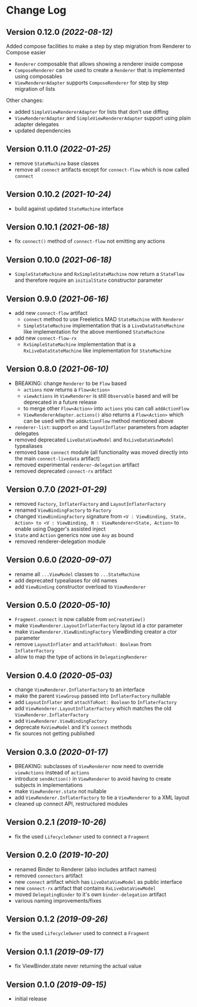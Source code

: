 Change Log
==========

Version 0.12.0 *(2022-08-12)*
----------------------------

Added compose facilities to make a step by step migration from Renderer to Compose easier
- `Renderer` composable that allows showing a renderer inside compose
- `ComposeRenderer` can be used to create a `Renderer` that is implemented using composables
- `ViewRendererAdapter` supports `ComposeRenderer` for step by step migration of lists

Other changes:
- added `SimpleViewRendererAdapter` for lists that don't use diffing
- `ViewRendererAdapter` and `SimpleViewRendererAdapter` support using plain adapter delegates
- updated dependencies


Version 0.11.0 *(2022-01-25)*
----------------------------

- remove `StateMachine` base classes
- remove all `connect` artifacts except for `connect-flow` which is now called `connect`


Version 0.10.2 *(2021-10-24)*
----------------------------

- build against updated `StateMachine` interface


Version 0.10.1 *(2021-06-18)*
----------------------------

- fix `connect()` method of `connect-flow` not emitting any actions


Version 0.10.0 *(2021-06-18)*
----------------------------

- `SimpleStateMachine` and `RxSimpleStateMachine` now return a `StateFlow` and therefore require an `initialState` constructor parameter


Version 0.9.0 *(2021-06-16)*
----------------------------

- add new `connect-flow` artifact
  - `connect` method to use Freeletics MAD `StateMachine` with `Renderer`
  - `SimpleStateMachine` implementation that is a `LiveDataStateMachine` like implementation for the above mentioned `StateMachine`
- add new `connect-flow-rx`
  - `RxSimpleStateMachine` implementation that is a `RxLiveDataStateMachine` like implementation for `StateMachine`


Version 0.8.0 *(2021-06-10)*
----------------------------

- BREAKING: change `Renderer` to be `Flow` based
    - `actions` now returns a `Flow<Action>`
    - `viewActions` in `ViewRenderer` is still `Observable` based and will be deprecated in a future  release
    - to merge other `Flow<Action>` into `actions` you can call `addActionFlow`
    - `ViewRendererAdapter.actions()` also returns a `Flow<Action>` which can be used with the `addActionFlow` method mentioned above
- `renderer-list`: support `on` and `layoutInflater` parameters from adapter delegates
- removed deprecated `LiveDataViewModel` and `RxLiveDataViewModel` typealiases
- removed base `connect` module (all functionality was moved directly into the main `connect-livedata` artifact)
- removed experimental `renderer-delegation` artifact
- removed deprecated `connect-rx` artifact


Version 0.7.0 *(2021-01-29)*
----------------------------

- removed `Factory`, `InflaterFactory` and `LayoutInflaterFactory`
- renamed `ViewBindingFactory` to `Factory`
- changed `ViewBindingFactory` signature from `<V : ViewBinding, State, Action> to <V : ViewBinding, R : ViewRenderer<State, Action>` to enable using Dagger's assisted inject
- `State` and `Action` generics now use `Any` as bound
- removed renderer-delegation module

Version 0.6.0 *(2020-09-07)*
----------------------------

- rename all `...ViewModel` classes to `...StateMachine`
- add deprecated typealiases for old names
- add `ViewBinding` constructor overload to `ViewRenderer`

Version 0.5.0 *(2020-05-10)*
----------------------------

- `Fragment.connect` is now callable from `onCreateView()`
- make `ViewRenderer.LayoutInflaterFactory` layout id a ctor parameter
- make `ViewRenderer.ViewBindingFactory` ViewBinding creator a ctor parameter
- remove `LayoutInflater` and `attachToRoot: Boolean` from `InflaterFactory`
- allow to map the type of actions in `DelegatingRenderer`

Version 0.4.0 *(2020-05-03)*
----------------------------

- change `ViewRenderer.InflaterFactory` to an interface
- make the parent `ViewGroup` passed into `InflaterFactory` nullable
- add `LayoutInflater` and `attachToRoot: Boolean` to `InflaterFactory`
- add `ViewRenderer.LayoutInflaterFactory` which matches the old `ViewRenderer.InflaterFactory`
- add `ViewRenderer.ViewBindingFactory`
- deprecate `RxViewModel` and it's `connect` methods
- fix sources not getting published


Version 0.3.0 *(2020-01-17)*
----------------------------

- BREAKING: subclasses of `ViewRenderer` now need to override `viewActions` instead of `actions`
- introduce `sendAction()` in `ViewRenderer` to avoid having to create subjects in implementations
- make `ViewRenderer.state` not nullable
- add `ViewRenderer.InflaterFactory` to tie a `ViewRenderer` to a XML layout
- cleaned up connect API, restructured modules

Version 0.2.1 *(2019-10-26)*
----------------------------

- fix the used `LifecycleOwner` used to connect a `Fragment`

Version 0.2.0 *(2019-10-20)*
----------------------------

- renamed Binder to Renderer (also includes artifact names)
- removed `connectors` artifact
- new `connect` artifact which has `LiveDataViewModel` as public interface
- new `connect-rx` artifact that contains `RxLiveDataViewModel`
- moved `DelegatingBinder` to it's own `binder-delegation` artifact
- various naming improvements/fixes

Version 0.1.2 *(2019-09-26)*
----------------------------

- fix the used `LifecycleOwner` used to connect a `Fragment`

Version 0.1.1 *(2019-09-17)*
----------------------------

- fix ViewBinder.state never returning the actual value

Version 0.1.0 *(2019-09-15)*
----------------------------

- initial release
